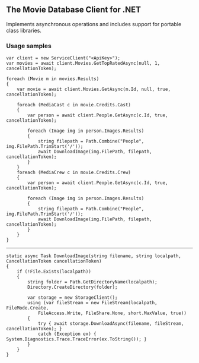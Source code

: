 ## The Movie Database Client for .NET ##

Implements asynchronous operations and includes support for portable class libraries.

### Usage samples ###

    var client = new ServiceClient("<ApiKey>");
    var movies = await client.Movies.GetTopRatedAsync(null, 1, cancellationToken);

	foreach (Movie m in movies.Results)
	{
		var movie = await client.Movies.GetAsync(m.Id, null, true, cancellationToken);

		foreach (MediaCast c in movie.Credits.Cast)
		{
			var person = await client.People.GetAsync(c.Id, true, cancellationToken);

			foreach (Image img in person.Images.Results)
			{
				string filepath = Path.Combine("People", img.FilePath.TrimStart('/'));
				await DownloadImage(img.FilePath, filepath, cancellationToken);
			}
		}
		foreach (MediaCrew c in movie.Credits.Crew)
		{
			var person = await client.People.GetAsync(c.Id, true, cancellationToken);

			foreach (Image img in person.Images.Results)
			{
				string filepath = Path.Combine("People", img.FilePath.TrimStart('/'));
				await DownloadImage(img.FilePath, filepath, cancellationToken);
			}
		}
	}

----------
    static async Task DownloadImage(string filename, string localpath, CancellationToken cancellationToken)
    {
        if (!File.Exists(localpath))
        {
            string folder = Path.GetDirectoryName(localpath);
            Directory.CreateDirectory(folder);

            var storage = new StorageClient();
            using (var fileStream = new FileStream(localpath, FileMode.Create, 
				FileAccess.Write, FileShare.None, short.MaxValue, true))
            {
                try { await storage.DownloadAsync(filename, fileStream, cancellationToken); }
                catch (Exception ex) { System.Diagnostics.Trace.TraceError(ex.ToString()); }
            }
        }
    }
